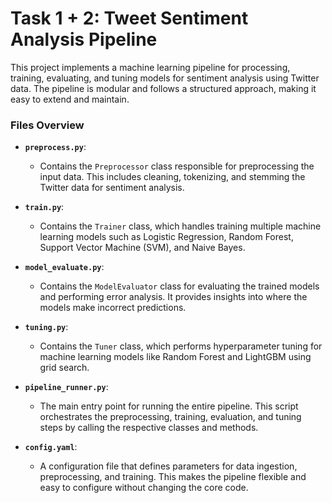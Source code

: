 # Task 1 + 2: Tweet Sentiment Analysis Pipeline

This project implements a machine learning pipeline for processing, training, evaluating, and tuning models for sentiment analysis using Twitter data. The pipeline is modular and follows a structured approach, making it easy to extend and maintain.


### Files Overview

- **`preprocess.py`**:
    - Contains the `Preprocessor` class responsible for preprocessing the input data. This includes cleaning, tokenizing, and stemming the Twitter data for sentiment analysis.

- **`train.py`**:
    - Contains the `Trainer` class, which handles training multiple machine learning models such as Logistic Regression, Random Forest, Support Vector Machine (SVM), and Naive Bayes.

- **`model_evaluate.py`**:
    - Contains the `ModelEvaluator` class for evaluating the trained models and performing error analysis. It provides insights into where the models make incorrect predictions.

- **`tuning.py`**:
    - Contains the `Tuner` class, which performs hyperparameter tuning for machine learning models like Random Forest and LightGBM using grid search.

- **`pipeline_runner.py`**:
    - The main entry point for running the entire pipeline. This script orchestrates the preprocessing, training, evaluation, and tuning steps by calling the respective classes and methods.

- **`config.yaml`**:
    - A configuration file that defines parameters for data ingestion, preprocessing, and training. This makes the pipeline flexible and easy to configure without changing the core code.
